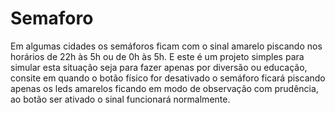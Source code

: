 # Semaforo
Em algumas cidades os semáforos ficam com o sinal amarelo piscando nos horários de 22h às 5h ou de 0h às 5h. E este é um projeto simples para simular esta situação seja para fazer apenas por diversão ou educação, consite em quando o botão físico for desativado o semáforo ficará piscando apenas os leds amarelos ficando em modo de observação com prudência, ao botão ser ativado o sinal funcionará normalmente.
